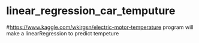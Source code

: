 # linear_regression_car_temputure
#https://www.kaggle.com/wkirgsn/electric-motor-temperature
program will make a linearRegression to predict tempeture